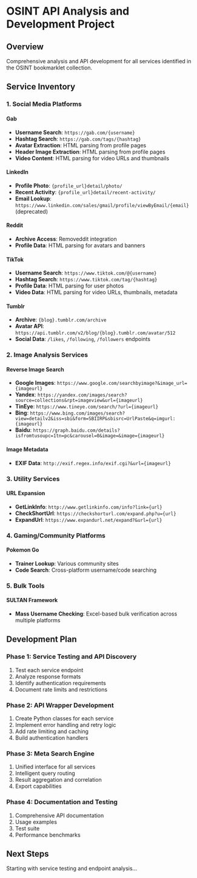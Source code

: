 # OSINT API Analysis and Development Project

## Overview
Comprehensive analysis and API development for all services identified in the OSINT bookmarklet collection.

## Service Inventory

### 1. Social Media Platforms

#### Gab
- **Username Search**: `https://gab.com/{username}`
- **Hashtag Search**: `https://gab.com/tags/{hashtag}`
- **Avatar Extraction**: HTML parsing from profile pages
- **Header Image Extraction**: HTML parsing from profile pages
- **Video Content**: HTML parsing for video URLs and thumbnails

#### LinkedIn
- **Profile Photo**: `{profile_url}detail/photo/`
- **Recent Activity**: `{profile_url}detail/recent-activity/`
- **Email Lookup**: `https://www.linkedin.com/sales/gmail/profile/viewByEmail/{email}` (deprecated)

#### Reddit
- **Archive Access**: Removeddit integration
- **Profile Data**: HTML parsing for avatars and banners

#### TikTok
- **Username Search**: `https://www.tiktok.com/@{username}`
- **Hashtag Search**: `https://www.tiktok.com/tag/{hashtag}`
- **Profile Data**: HTML parsing for user photos
- **Video Data**: HTML parsing for video URLs, thumbnails, metadata

#### Tumblr
- **Archive**: `{blog}.tumblr.com/archive`
- **Avatar API**: `https://api.tumblr.com/v2/blog/{blog}.tumblr.com/avatar/512`
- **Social Data**: `/likes`, `/following`, `/followers` endpoints

### 2. Image Analysis Services

#### Reverse Image Search
- **Google Images**: `https://www.google.com/searchbyimage?&image_url={imageurl}`
- **Yandex**: `https://yandex.com/images/search?source=collections&rpt=imageview&url={imageurl}`
- **TinEye**: `https://www.tineye.com/search/?url={imageurl}`
- **Bing**: `https://www.bing.com/images/search?view=detailv2&iss=sbi&form=SBIIRP&sbisrc=UrlPaste&q=imgurl:{imageurl}`
- **Baidu**: `https://graph.baidu.com/details?isfromtusoupc=1tn=pc&carousel=0&image=&image={imageurl}`

#### Image Metadata
- **EXIF Data**: `http://exif.regex.info/exif.cgi?&url={imageurl}`

### 3. Utility Services

#### URL Expansion
- **GetLinkInfo**: `http://www.getlinkinfo.com/info?link={url}`
- **CheckShortUrl**: `https://checkshorturl.com/expand.php?u={url}`
- **ExpandUrl**: `https://www.expandurl.net/expand?&url={url}`

### 4. Gaming/Community Platforms

#### Pokemon Go
- **Trainer Lookup**: Various community sites
- **Code Search**: Cross-platform username/code searching

### 5. Bulk Tools

#### SULTAN Framework
- **Mass Username Checking**: Excel-based bulk verification across multiple platforms

## Development Plan

### Phase 1: Service Testing and API Discovery
1. Test each service endpoint
2. Analyze response formats
3. Identify authentication requirements
4. Document rate limits and restrictions

### Phase 2: API Wrapper Development
1. Create Python classes for each service
2. Implement error handling and retry logic
3. Add rate limiting and caching
4. Build authentication handlers

### Phase 3: Meta Search Engine
1. Unified interface for all services
2. Intelligent query routing
3. Result aggregation and correlation
4. Export capabilities

### Phase 4: Documentation and Testing
1. Comprehensive API documentation
2. Usage examples
3. Test suite
4. Performance benchmarks

## Next Steps
Starting with service testing and endpoint analysis...
